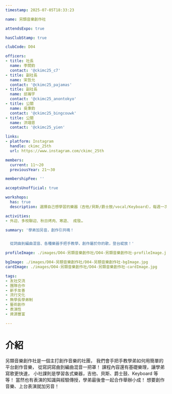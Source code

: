 ```yaml
---
timestamp: 2025-07-05T18:33:23

name: 另類音樂創作社

attendsExpo: true

hasClubStamp: true

clubCode: D04

officers:
- title: 社長
  name: 李閎鈞
  contact: '@ckimc25_c7'
- title: 副社長
  name: 宋哲允
  contact: '@ckimc25_pajamas'
- title: 副社長
  name: 邱瀚宇
  contact: '@ckimc25_anontokyo'
- title: 公關
  name: 吳秉鈞
  contact: '@ckimc25_bingcouwk'
- title: 公關
  name: 洪翊恩
  contact: '@ckimc25_yien'

links:
- platform: Instagram
  handle: ckimc_25th
  url: https://www.instagram.com/ckimc_25th

members:
  current: 11～20
  previousYear: 21～30

membershipFee: ''

acceptsUnofficial: true

workshops:
  has: true
  description: 選擇自己想學習的樂器（吉他/貝斯/爵士鼓/vocal/Keyboard），每週一次讓學長帶你快速上手！

activities:
- 外迎、多校聯迎、秋日烤肉、寒遊、 成發…

summary: '學弟加另音，創作引共鳴！


  從詞曲到編曲混音、各種樂器手把手教學，創作屬於你的歌，登台綻放！'

profileImage: ./images/D04-另類音樂創作社/D04-另類音樂創作社-profileImage.jpg

bgImage: ./images/D04-另類音樂創作社/D04-另類音樂創作社-bgImage.jpg
cardImage: ./images/D04-另類音樂創作社/D04-另類音樂創作社-cardImage.jpg

tags:
- 友社交流
- 團隊合作
- 新手友善
- 流行文化
- 無學長學弟制
- 藝術創作
- 表演性
- 資源豐富

---
```


# 介紹

另類音樂創作社是一個主打創作音樂的社團，
我們會手把手教學弟如何用簡單的平台創作音樂，
從寫詞寫曲到編曲混音一把罩！
課程內容還有基礎樂理，讓學弟寫歌更快速，
小社課則是學習各式樂器，吉他、貝斯、爵士鼓、Keyboard 等等！
當然也有表演的知識與經驗傳授，學弟最後會一起合作舉辦小成！
想要創作音樂、上台表演就加另音！
